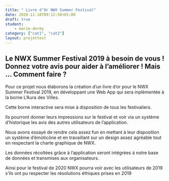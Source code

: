 ```yaml
---
title: " Livre d’Or NWX Summer Festival"
date: 2020-11-18T09:12:50+01:00
draft: true
student:
    - marie-dermy
category: ["cat1", "cat2"]   
layout: projettest
---
```


## Le NWX Summer Festival 2019 à besoin de vous ! Donnez votre avis pour aider à l’améliorer ! Mais … Comment faire ?


Pour ce projet nous élaborons la création d’un livre d’or pour le NWX Summer Festival 2019, en développant une Web App qui sera inplémentée à la borne L’Aura des Villes.

Cette borne interactive sera mise à disposition de tous les festivaliers.

Ils pourront donner leurs impressions sur le festival et voir via un système d’historique les avis des autres utilisateurs de l’application.



Nous avons essayé de rendre cela assez fun en mettant à leur disposition un système d’émoticône et en travaillant sur un design assez agréable tout en respectant la charte graphique de NWX.

Les données récoltées grâce à l’application seront intégrées à notre base de données et transmises aux organisateurs.

Ainsi pour le festival de 2020 NWX pourra voir avec les utilisateurs de 2019 s’ils ont pu respecter les résolutions éthiques prises en 2019

